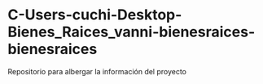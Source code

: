 # C-Users-cuchi-Desktop-Bienes_Raices_vanni-bienesraices-bienesraices
Repositorio para albergar la información del proyecto

